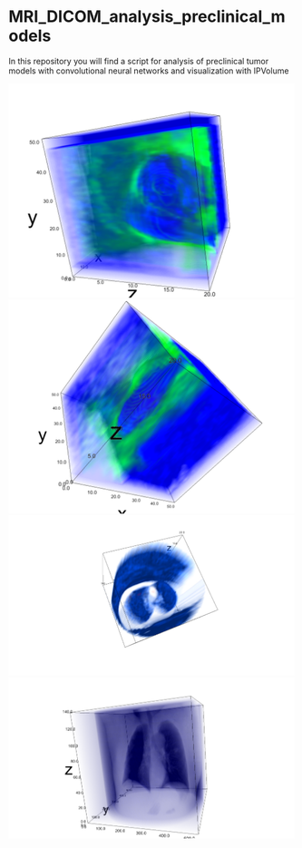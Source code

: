 # MRI_DICOM_analysis_preclinical_models
In this repository you will find a script for analysis of preclinical tumor models with convolutional neural networks and visualization with IPVolume

![alt-text](https://github.com/castillogo/MRI_DICOM_analysis_preclinical_models/blob/master/ipyvolume-BN175.png)
![alt-text](https://github.com/castillogo/MRI_DICOM_analysis_preclinical_models/blob/master/ipyvolume-WR-R1.png)
![alt-text](https://github.com/castillogo/MRI_DICOM_analysis_preclinical_models/blob/master/ipyvolume_PatientLung.png)
![alt-text](https://github.com/castillogo/MRI_DICOM_analysis_preclinical_models/blob/master/ipyvolume_PatientLungHD.png)
